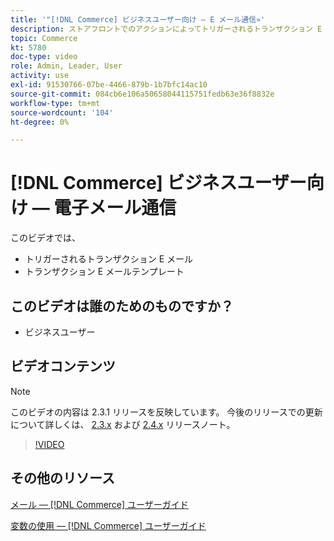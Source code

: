 ```yaml
---
title: '"[!DNL Commerce] ビジネスユーザー向け — E メール通信»'
description: ストアフロントでのアクションによってトリガーされるトランザクション E メールを使用して、顧客とコミュニケーションを取ります。 ストアの電子メールテンプレートをカスタマイズして設定します。
topic: Commerce
kt: 5780
doc-type: video
role: Admin, Leader, User
activity: use
exl-id: 91530766-07be-4466-879b-1b7bfc14ac10
source-git-commit: 084cb6e106a50658044115751fedb63e36f8832e
workflow-type: tm+mt
source-wordcount: '104'
ht-degree: 0%

---
```


# [!DNL Commerce] ビジネスユーザー向け — 電子メール通信

このビデオでは、

- トリガーされるトランザクション E メール
- トランザクション E メールテンプレート

## このビデオは誰のためのものですか？

- ビジネスユーザー

## ビデオコンテンツ

>[!NOTE]
>
>このビデオの内容は 2.3.1 リリースを反映しています。 今後のリリースでの更新について詳しくは、 [ 2.3.x](https://devdocs.magento.com/guides/v2.3/release-notes/bk-release-notes.html) および [2.4.x](https://devdocs.magento.com/guides/v2.4/release-notes/bk-release-notes.html) リリースノート。

>[!VIDEO](https://video.tv.adobe.com/v/36190?quality=12&learn=on)

## その他のリソース

[メール — [!DNL Commerce] ユーザーガイド](https://docs.magento.com/user-guide/marketing/email-templates.html)

[変数の使用 — [!DNL Commerce] ユーザーガイド](https://docs.magento.com/user-guide/marketing/variables.html)
